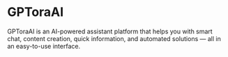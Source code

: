 # GPToraAI
GPToraAI is an AI-powered assistant platform that helps you with smart chat, content creation, quick information, and automated solutions — all in an easy-to-use interface.

